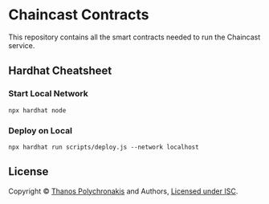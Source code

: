 # Chaincast Contracts

This repository contains all the smart contracts needed to run the Chaincast service.

## Hardhat Cheatsheet

### Start Local Network

```
npx hardhat node
```

### Deploy on Local

```
npx hardhat run scripts/deploy.js --network localhost
```

## License

Copyright © [Thanos Polychronakis][thanpolas] and Authors, [Licensed under ISC](/LICENSE).

[npm-url]: https://npmjs.org/package/@thanpolas/[...]
[npm-image]: https://img.shields.io/npm/v/@thanpolas/[...].svg
[thanpolas]: https://github.com/thanpolas

